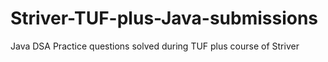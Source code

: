 # Striver-TUF-plus-Java-submissions
Java DSA Practice questions solved during TUF plus course of Striver
